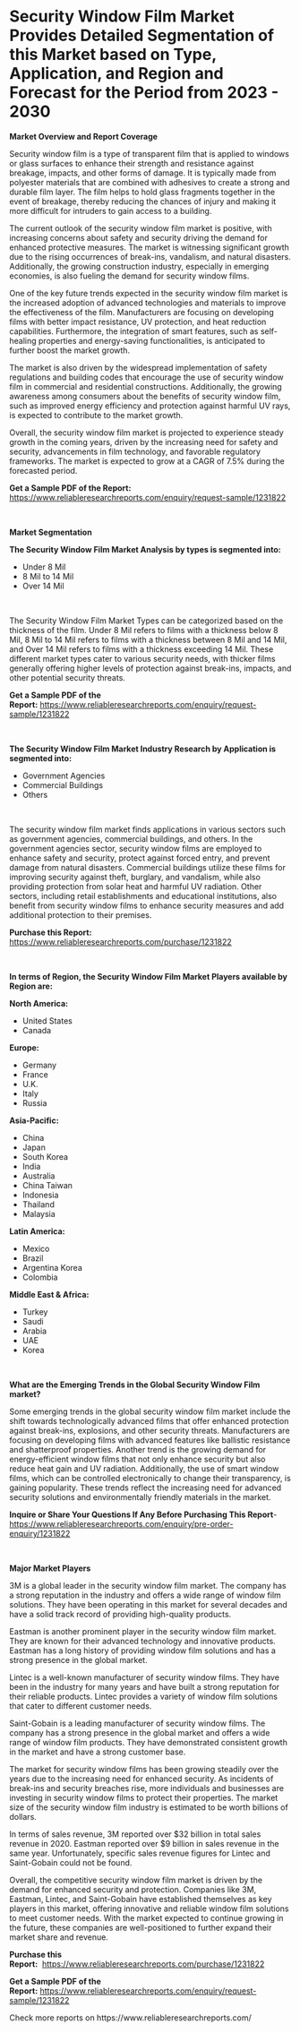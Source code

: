 <p><h1>Security Window Film Market Provides Detailed Segmentation of this Market based on Type, Application, and Region and Forecast for the Period from 2023 - 2030</h1></p><p><strong>Market Overview and Report Coverage</strong></p>
<p><p>Security window film is a type of transparent film that is applied to windows or glass surfaces to enhance their strength and resistance against breakage, impacts, and other forms of damage. It is typically made from polyester materials that are combined with adhesives to create a strong and durable film layer. The film helps to hold glass fragments together in the event of breakage, thereby reducing the chances of injury and making it more difficult for intruders to gain access to a building.</p><p>The current outlook of the security window film market is positive, with increasing concerns about safety and security driving the demand for enhanced protective measures. The market is witnessing significant growth due to the rising occurrences of break-ins, vandalism, and natural disasters. Additionally, the growing construction industry, especially in emerging economies, is also fueling the demand for security window films.</p><p>One of the key future trends expected in the security window film market is the increased adoption of advanced technologies and materials to improve the effectiveness of the film. Manufacturers are focusing on developing films with better impact resistance, UV protection, and heat reduction capabilities. Furthermore, the integration of smart features, such as self-healing properties and energy-saving functionalities, is anticipated to further boost the market growth.</p><p>The market is also driven by the widespread implementation of safety regulations and building codes that encourage the use of security window film in commercial and residential constructions. Additionally, the growing awareness among consumers about the benefits of security window film, such as improved energy efficiency and protection against harmful UV rays, is expected to contribute to the market growth.</p><p>Overall, the security window film market is projected to experience steady growth in the coming years, driven by the increasing need for safety and security, advancements in film technology, and favorable regulatory frameworks. The market is expected to grow at a CAGR of 7.5% during the forecasted period.</p></p>
<p><strong>Get a Sample PDF of the Report:</strong> <a href="https://www.reliableresearchreports.com/enquiry/request-sample/1231822">https://www.reliableresearchreports.com/enquiry/request-sample/1231822</a></p>
<p>&nbsp;</p>
<p><strong>Market Segmentation</strong></p>
<p><strong>The Security Window Film Market Analysis by types is segmented into:</strong></p>
<p><ul><li>Under 8 Mil</li><li>8 Mil to 14 Mil</li><li>Over 14 Mil</li></ul></p>
<p>&nbsp;</p>
<p><p>The Security Window Film Market Types can be categorized based on the thickness of the film. Under 8 Mil refers to films with a thickness below 8 Mil, 8 Mil to 14 Mil refers to films with a thickness between 8 Mil and 14 Mil, and Over 14 Mil refers to films with a thickness exceeding 14 Mil. These different market types cater to various security needs, with thicker films generally offering higher levels of protection against break-ins, impacts, and other potential security threats.</p></p>
<p><strong>Get a Sample PDF of the Report:</strong>&nbsp;<a href="https://www.reliableresearchreports.com/enquiry/request-sample/1231822">https://www.reliableresearchreports.com/enquiry/request-sample/1231822</a></p>
<p>&nbsp;</p>
<p><strong>The Security Window Film Market Industry Research by Application is segmented into:</strong></p>
<p><ul><li>Government Agencies</li><li>Commercial Buildings</li><li>Others</li></ul></p>
<p>&nbsp;</p>
<p><p>The security window film market finds applications in various sectors such as government agencies, commercial buildings, and others. In the government agencies sector, security window films are employed to enhance safety and security, protect against forced entry, and prevent damage from natural disasters. Commercial buildings utilize these films for improving security against theft, burglary, and vandalism, while also providing protection from solar heat and harmful UV radiation. Other sectors, including retail establishments and educational institutions, also benefit from security window films to enhance security measures and add additional protection to their premises.</p></p>
<p><strong>Purchase this Report:</strong>&nbsp; <a href="https://www.reliableresearchreports.com/purchase/1231822">https://www.reliableresearchreports.com/purchase/1231822</a></p>
<p>&nbsp;</p>
<p><strong>In terms of Region, the Security Window Film Market Players available by Region are:</strong></p>
<p>
    <p> <strong> North America: </strong>
        <ul>
            <li>United States</li>
            <li>Canada</li>
        </ul>
        </p> 
    <p> <strong> Europe: </strong>
        <ul>
            <li>Germany</li>
            <li>France</li>
            <li>U.K.</li>
            <li>Italy</li>
            <li>Russia</li>
        </ul>
        </p> 
    <p> <strong> Asia-Pacific: </strong>
        <ul>
            <li>China</li>
            <li>Japan</li>
            <li>South Korea</li>
            <li>India</li>
            <li>Australia</li>
            <li>China Taiwan</li>
            <li>Indonesia</li>
            <li>Thailand</li>
            <li>Malaysia</li>
        </ul>
        </p> 
    <p> <strong> Latin America: </strong>
        <ul>
            <li>Mexico</li>
            <li>Brazil</li>
            <li>Argentina Korea</li>
            <li>Colombia</li>
        </ul>
        </p> 
    <p> <strong> Middle East & Africa: </strong>
        <ul>
            <li>Turkey</li>
            <li>Saudi</li>
            <li>Arabia</li>
            <li>UAE</li>
            <li>Korea</li>
        </ul>
    </p>
    </p>
<p>&nbsp;</p>
<p><strong>What are the Emerging Trends in the Global Security Window Film market?</strong></p>
<p><p>Some emerging trends in the global security window film market include the shift towards technologically advanced films that offer enhanced protection against break-ins, explosions, and other security threats. Manufacturers are focusing on developing films with advanced features like ballistic resistance and shatterproof properties. Another trend is the growing demand for energy-efficient window films that not only enhance security but also reduce heat gain and UV radiation. Additionally, the use of smart window films, which can be controlled electronically to change their transparency, is gaining popularity. These trends reflect the increasing need for advanced security solutions and environmentally friendly materials in the market.</p></p>
<p><strong>Inquire or Share Your Questions If Any Before Purchasing This Report</strong>- <a href="https://www.reliableresearchreports.com/enquiry/pre-order-enquiry/1231822">https://www.reliableresearchreports.com/enquiry/pre-order-enquiry/1231822</a></p>
<p>&nbsp;</p>
<p><strong>Major Market Players</strong></p>
<p><p>3M is a global leader in the security window film market. The company has a strong reputation in the industry and offers a wide range of window film solutions. They have been operating in this market for several decades and have a solid track record of providing high-quality products.</p><p>Eastman is another prominent player in the security window film market. They are known for their advanced technology and innovative products. Eastman has a long history of providing window film solutions and has a strong presence in the global market.</p><p>Lintec is a well-known manufacturer of security window films. They have been in the industry for many years and have built a strong reputation for their reliable products. Lintec provides a variety of window film solutions that cater to different customer needs.</p><p>Saint-Gobain is a leading manufacturer of security window films. The company has a strong presence in the global market and offers a wide range of window film products. They have demonstrated consistent growth in the market and have a strong customer base.</p><p>The market for security window films has been growing steadily over the years due to the increasing need for enhanced security. As incidents of break-ins and security breaches rise, more individuals and businesses are investing in security window films to protect their properties. The market size of the security window film industry is estimated to be worth billions of dollars.</p><p>In terms of sales revenue, 3M reported over $32 billion in total sales revenue in 2020. Eastman reported over $9 billion in sales revenue in the same year. Unfortunately, specific sales revenue figures for Lintec and Saint-Gobain could not be found.</p><p>Overall, the competitive security window film market is driven by the demand for enhanced security and protection. Companies like 3M, Eastman, Lintec, and Saint-Gobain have established themselves as key players in this market, offering innovative and reliable window film solutions to meet customer needs. With the market expected to continue growing in the future, these companies are well-positioned to further expand their market share and revenue.</p></p>
<p><strong>Purchase this Report:</strong>&nbsp;&nbsp;<a href="https://www.reliableresearchreports.com/purchase/1231822">https://www.reliableresearchreports.com/purchase/1231822</a></p>
<p></p>
<p><strong>Get a Sample PDF of the Report:</strong>&nbsp;<a href="https://www.reliableresearchreports.com/enquiry/request-sample/1231822">https://www.reliableresearchreports.com/enquiry/request-sample/1231822</a></p>
<p>Check more reports on https://www.reliableresearchreports.com/</p>